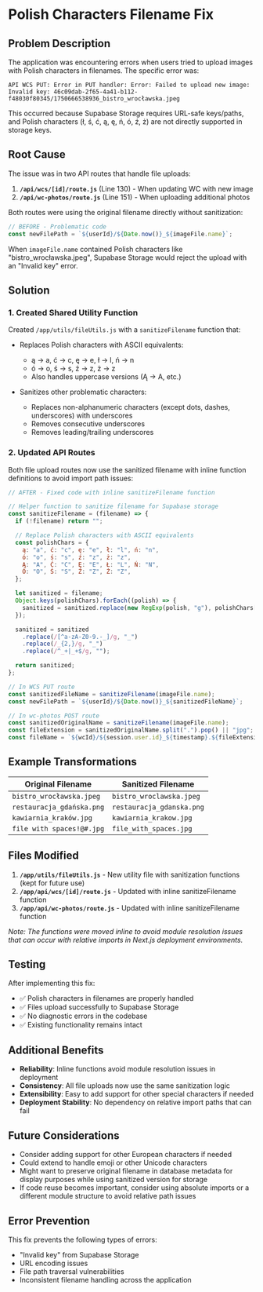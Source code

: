 # Polish Characters Filename Fix

## Problem Description

The application was encountering errors when users tried to upload images with Polish characters in filenames. The specific error was:

```
API WCS PUT: Error in PUT handler: Error: Failed to upload new image: Invalid key: 46c09dab-2f65-4a41-b112-f48030f80345/1750666538936_bistro_wrocławska.jpeg
```

This occurred because Supabase Storage requires URL-safe keys/paths, and Polish characters (ł, ś, ć, ą, ę, ń, ó, ź, ż) are not directly supported in storage keys.

## Root Cause

The issue was in two API routes that handle file uploads:

1. **`/api/wcs/[id]/route.js`** (Line 130) - When updating WC with new image
2. **`/api/wc-photos/route.js`** (Line 151) - When uploading additional photos

Both routes were using the original filename directly without sanitization:

```javascript
// BEFORE - Problematic code
const newFilePath = `${userId}/${Date.now()}_${imageFile.name}`;
```

When `imageFile.name` contained Polish characters like "bistro_wrocławska.jpeg", Supabase Storage would reject the upload with an "Invalid key" error.

## Solution

### 1. Created Shared Utility Function

Created `/app/utils/fileUtils.js` with a `sanitizeFilename` function that:

- Replaces Polish characters with ASCII equivalents:
  - ą → a, ć → c, ę → e, ł → l, ń → n
  - ó → o, ś → s, ź → z, ż → z
  - Also handles uppercase versions (Ą → A, etc.)

- Sanitizes other problematic characters:
  - Replaces non-alphanumeric characters (except dots, dashes, underscores) with underscores
  - Removes consecutive underscores
  - Removes leading/trailing underscores

### 2. Updated API Routes

Both file upload routes now use the sanitized filename with inline function definitions to avoid import path issues:

```javascript
// AFTER - Fixed code with inline sanitizeFilename function

// Helper function to sanitize filename for Supabase storage
const sanitizeFilename = (filename) => {
  if (!filename) return "";

  // Replace Polish characters with ASCII equivalents
  const polishChars = {
    ą: "a", ć: "c", ę: "e", ł: "l", ń: "n",
    ó: "o", ś: "s", ź: "z", ż: "z",
    Ą: "A", Ć: "C", Ę: "E", Ł: "L", Ń: "N",
    Ó: "O", Ś: "S", Ź: "Z", Ż: "Z",
  };

  let sanitized = filename;
  Object.keys(polishChars).forEach((polish) => {
    sanitized = sanitized.replace(new RegExp(polish, "g"), polishChars[polish]);
  });

  sanitized = sanitized
    .replace(/[^a-zA-Z0-9.-_]/g, "_")
    .replace(/_{2,}/g, "_")
    .replace(/^_+|_+$/g, "");

  return sanitized;
};

// In WCS PUT route
const sanitizedFileName = sanitizeFilename(imageFile.name);
const newFilePath = `${userId}/${Date.now()}_${sanitizedFileName}`;

// In wc-photos POST route
const sanitizedOriginalName = sanitizeFilename(imageFile.name);
const fileExtension = sanitizedOriginalName.split(".").pop() || "jpg";
const fileName = `${wcId}/${session.user.id}_${timestamp}.${fileExtension}`;
```

## Example Transformations

| Original Filename | Sanitized Filename |
|-------------------|-------------------|
| `bistro_wrocławska.jpeg` | `bistro_wroclawska.jpeg` |
| `restauracja_gdańska.png` | `restauracja_gdanska.png` |
| `kawiarnia_kraków.jpg` | `kawiarnia_krakow.jpg` |
| `file with spaces!@#.jpg` | `file_with_spaces.jpg` |

## Files Modified

1. **`/app/utils/fileUtils.js`** - New utility file with sanitization functions (kept for future use)
2. **`/app/api/wcs/[id]/route.js`** - Updated with inline sanitizeFilename function
3. **`/app/api/wc-photos/route.js`** - Updated with inline sanitizeFilename function

*Note: The functions were moved inline to avoid module resolution issues that can occur with relative imports in Next.js deployment environments.*

## Testing

After implementing this fix:

- ✅ Polish characters in filenames are properly handled
- ✅ Files upload successfully to Supabase Storage
- ✅ No diagnostic errors in the codebase
- ✅ Existing functionality remains intact

## Additional Benefits

- **Reliability**: Inline functions avoid module resolution issues in deployment
- **Consistency**: All file uploads now use the same sanitization logic
- **Extensibility**: Easy to add support for other special characters if needed
- **Deployment Stability**: No dependency on relative import paths that can fail

## Future Considerations

- Consider adding support for other European characters if needed
- Could extend to handle emoji or other Unicode characters
- Might want to preserve original filename in database metadata for display purposes while using sanitized version for storage
- If code reuse becomes important, consider using absolute imports or a different module structure to avoid relative path issues

## Error Prevention

This fix prevents the following types of errors:
- "Invalid key" from Supabase Storage
- URL encoding issues
- File path traversal vulnerabilities
- Inconsistent filename handling across the application